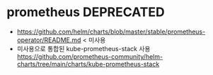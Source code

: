 # prometheus DEPRECATED
- https://github.com/helm/charts/blob/master/stable/prometheus-operator/README.md < 미사용
- 미사용으로 통합된 kube-prometheus-stack 사용 https://github.com/prometheus-community/helm-charts/tree/main/charts/kube-prometheus-stack
